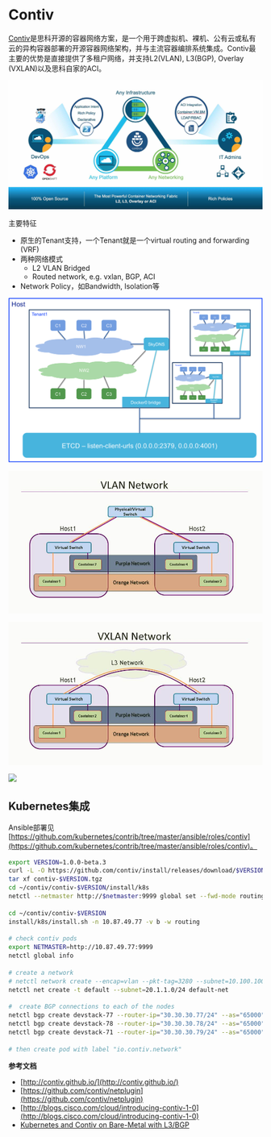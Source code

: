 # Contiv

[Contiv](http://contiv.github.io)是思科开源的容器网络方案，是一个用于跨虚拟机、裸机、公有云或私有云的异构容器部署的开源容器网络架构，并与主流容器编排系统集成。Contiv最主要的优势是直接提供了多租户网络，并支持L2\(VLAN\), L3\(BGP\), Overlay \(VXLAN\)以及思科自家的ACI。

![](../../.gitbook/assets/Contiv_Blog_image.jpg)

主要特征

* 原生的Tenant支持，一个Tenant就是一个virtual routing and forwarding \(VRF\)
* 两种网络模式
  * L2 VLAN Bridged
  * Routed network, e.g. vxlan, BGP, ACI
* Network Policy，如Bandwidth, Isolation等

![](../../.gitbook/assets/contiv%20%281%29.png)

![](../../.gitbook/assets/contiv2%20%281%29.png)

![](../../.gitbook/assets/contiv3.png)

![](https://raw.githubusercontent.com/contiv/ofnet/master/docs/Architecture.jpg)

## Kubernetes集成

Ansible部署见[https://github.com/kubernetes/contrib/tree/master/ansible/roles/contiv](https://github.com/kubernetes/contrib/tree/master/ansible/roles/contiv)。

```bash
export VERSION=1.0.0-beta.3
curl -L -O https://github.com/contiv/install/releases/download/$VERSION/contiv-$VERSION.tgz
tar xf contiv-$VERSION.tgz
cd ~/contiv/contiv-$VERSION/install/k8s
netctl --netmaster http://$netmaster:9999 global set --fwd-mode routing

cd ~/contiv/contiv-$VERSION
install/k8s/install.sh -n 10.87.49.77 -v b -w routing

# check contiv pods
export NETMASTER=http://10.87.49.77:9999
netctl global info

# create a network
# netctl network create --encap=vlan --pkt-tag=3280 --subnet=10.100.100.215-10.100.100.220/27 --gateway=10.100.100.193 vlan3280
netctl net create -t default --subnet=20.1.1.0/24 default-net

#  create BGP connections to each of the nodes
netctl bgp create devstack-77 --router-ip="30.30.30.77/24" --as="65000" --neighbor-as="65000" --neighbor="30.30.30.2"
netctl bgp create devstack-78 --router-ip="30.30.30.78/24" --as="65000" --neighbor-as="65000" --neighbor="30.30.30.2"
netctl bgp create devstack-71 --router-ip="30.30.30.79/24" --as="65000" --neighbor-as="65000" --neighbor="30.30.30.2"

# then create pod with label "io.contiv.network"
```

**参考文档**

* [http://contiv.github.io/](http://contiv.github.io/)
* [https://github.com/contiv/netplugin](https://github.com/contiv/netplugin)
* [http://blogs.cisco.com/cloud/introducing-contiv-1-0](http://blogs.cisco.com/cloud/introducing-contiv-1-0)
* [Kubernetes and Contiv on Bare-Metal with L3/BGP](http://blog.michali.net/2017/03/20/kubernetes-and-contiv-on-bare-metal-with-l3bgp/)

